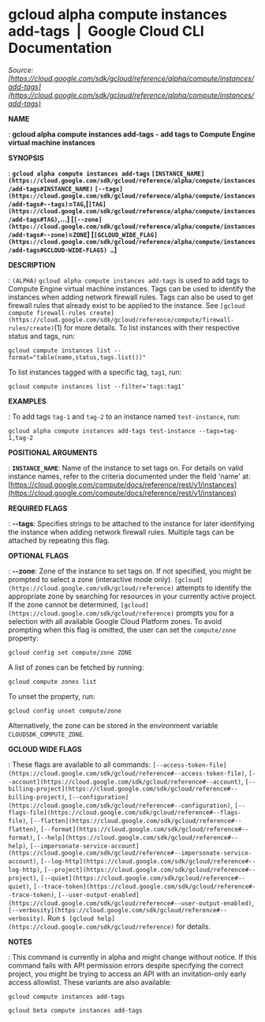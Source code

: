 # gcloud alpha compute instances add-tags  |  Google Cloud CLI Documentation

*Source: [https://cloud.google.com/sdk/gcloud/reference/alpha/compute/instances/add-tags](https://cloud.google.com/sdk/gcloud/reference/alpha/compute/instances/add-tags)*

**NAME**

: **gcloud alpha compute instances add-tags - add tags to Compute Engine virtual machine instances**

**SYNOPSIS**

: **`gcloud alpha compute instances add-tags` `[INSTANCE_NAME](https://cloud.google.com/sdk/gcloud/reference/alpha/compute/instances/add-tags#INSTANCE_NAME)` `[--tags](https://cloud.google.com/sdk/gcloud/reference/alpha/compute/instances/add-tags#--tags)`=`TAG`,[`[TAG](https://cloud.google.com/sdk/gcloud/reference/alpha/compute/instances/add-tags#TAG)`,…] [`[--zone](https://cloud.google.com/sdk/gcloud/reference/alpha/compute/instances/add-tags#--zone)`=`ZONE`] [`[GCLOUD_WIDE_FLAG](https://cloud.google.com/sdk/gcloud/reference/alpha/compute/instances/add-tags#GCLOUD-WIDE-FLAGS) …`]**

**DESCRIPTION**

: `(ALPHA)` `gcloud alpha compute instances add-tags` is
used to add tags to Compute Engine virtual machine instances.
Tags can be used to identify the instances when adding network firewall rules.
Tags can also be used to get firewall rules that already exist to be applied to
the instance. See `[gcloud compute
firewall-rules create](https://cloud.google.com/sdk/gcloud/reference/compute/firewall-rules/create)`(1) for more details.
To list instances with their respective status and tags, run:

```
gcloud compute instances list --format="table(name,status,tags.list())"
```

To list instances tagged with a specific tag, `tag1`, run:

```
gcloud compute instances list --filter='tags:tag1'
```

**EXAMPLES**

: To add tags ``tag-1`` and
``tag-2`` to an instance named
``test-instance``, run:

```
gcloud alpha compute instances add-tags test-instance --tags=tag-1,tag-2
```

**POSITIONAL ARGUMENTS**

: **`INSTANCE_NAME`**:
Name of the instance to set tags on. For details on valid instance names, refer
to the criteria documented under the field 'name' at: [https://cloud.google.com/compute/docs/reference/rest/v1/instances](https://cloud.google.com/compute/docs/reference/rest/v1/instances)

**REQUIRED FLAGS**

: **--tags**:
Specifies strings to be attached to the instance for later identifying the
instance when adding network firewall rules. Multiple tags can be attached by
repeating this flag.

**OPTIONAL FLAGS**

: **--zone**:
Zone of the instance to set tags on. If not specified, you might be prompted to
select a zone (interactive mode only). `[gcloud](https://cloud.google.com/sdk/gcloud/reference)` attempts to identify the
appropriate zone by searching for resources in your currently active project. If
the zone cannot be determined, `[gcloud](https://cloud.google.com/sdk/gcloud/reference)` prompts you for a selection with
all available Google Cloud Platform zones.
To avoid prompting when this flag is omitted, the user can set the
``compute/zone`` property:

```
gcloud config set compute/zone ZONE
```

A list of zones can be fetched by running:

```
gcloud compute zones list
```

To unset the property, run:

```
gcloud config unset compute/zone
```

Alternatively, the zone can be stored in the environment variable
``CLOUDSDK_COMPUTE_ZONE``.

**GCLOUD WIDE FLAGS**

: These flags are available to all commands: `[--access-token-file](https://cloud.google.com/sdk/gcloud/reference#--access-token-file)`,
`[--account](https://cloud.google.com/sdk/gcloud/reference#--account)`, `[--billing-project](https://cloud.google.com/sdk/gcloud/reference#--billing-project)`,
`[--configuration](https://cloud.google.com/sdk/gcloud/reference#--configuration)`,
`[--flags-file](https://cloud.google.com/sdk/gcloud/reference#--flags-file)`,
`[--flatten](https://cloud.google.com/sdk/gcloud/reference#--flatten)`, `[--format](https://cloud.google.com/sdk/gcloud/reference#--format)`, `[--help](https://cloud.google.com/sdk/gcloud/reference#--help)`, `[--impersonate-service-account](https://cloud.google.com/sdk/gcloud/reference#--impersonate-service-account)`,
`[--log-http](https://cloud.google.com/sdk/gcloud/reference#--log-http)`,
`[--project](https://cloud.google.com/sdk/gcloud/reference#--project)`, `[--quiet](https://cloud.google.com/sdk/gcloud/reference#--quiet)`, `[--trace-token](https://cloud.google.com/sdk/gcloud/reference#--trace-token)`, `[--user-output-enabled](https://cloud.google.com/sdk/gcloud/reference#--user-output-enabled)`,
`[--verbosity](https://cloud.google.com/sdk/gcloud/reference#--verbosity)`.
Run `$ [gcloud help](https://cloud.google.com/sdk/gcloud/reference)` for details.

**NOTES**

: This command is currently in alpha and might change without notice. If this
command fails with API permission errors despite specifying the correct project,
you might be trying to access an API with an invitation-only early access
allowlist. These variants are also available:

```
gcloud compute instances add-tags
```

```
gcloud beta compute instances add-tags
```
